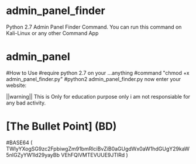 # admin_panel_finder
Python 2.7 Admin Panel Finder Command.
You can run this command on Kali-Linux or any other Command App
# admin_panel
#How to Use 
#require python 2.7 on your ...anything
#command "chmod +x admin_panel_finder.py"
#python2 admin_panel_finder.py
now enter your website:

||warning|| This is Only for education purpose only i am not responsiable for any bad activity.

# [The Bullet Point] (BD)
#BASE64 (  TWlyYXogSG9zc2FpbiwgZm91bmRlciBvZiB0aGUgdWx0aW1hdGUgY29kaW5nIGZyYW1ld29yayBb
VEhFQlVMTEVUUE9JTlRd ) 
 
